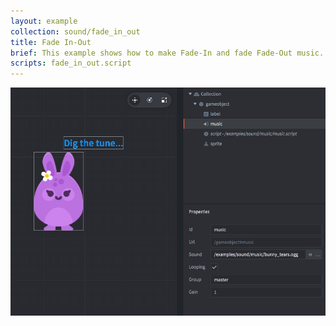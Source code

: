 ```yaml
---
layout: example
collection: sound/fade_in_out
title: Fade In-Out
brief: This example shows how to make Fade-In and fade Fade-Out music.
scripts: fade_in_out.script
---
```


![fade_in_out](fade_in_out.jpg)
